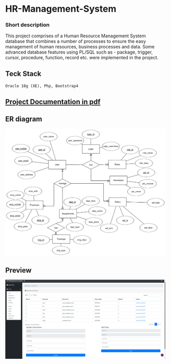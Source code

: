 # HR-Management-System

### Short description

This project comprises of a Human Resource Management System database that combines a number of processes to ensure the easy management of human resources, business processes and data. Some advanced database features using PL/SQL such as - package, trigger, cursor, procedure, function, record etc. were implemented in the project.

## Teck Stack
```
Oracle 10g (XE), Php, Bootstrap4
```

## [Project Documentation in pdf](https://github.com/ahmedshahriar/HR-Management-System/blob/master/Docs/HR_MGMT_DOC.pdf)

## ER diagram

![](https://github.com/ahmedshahriar/HR-Management-System/blob/master/screenshots/erdplus-diagram.png)

## Preview
![](https://github.com/ahmedshahriar/HR-Management-System/blob/master/screenshots/ScreenShot_20180901013930.png)
